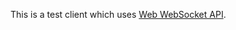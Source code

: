 This is a test client which uses [Web WebSocket API](https://developer.mozilla.org/en-US/docs/Web/API/WebSockets_API).
